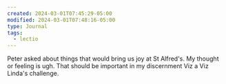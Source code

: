 ```yaml
---
created: 2024-03-01T07:45:29-05:00
modified: 2024-03-01T07:48:16-05:00
type: Journal
tags:
  - lectio
---
```


Peter asked about things that would bring us joy at St Alfred's. My thought or feeling is ugh. That should be important in my discernment Viz a Viz Linda's challenge.
